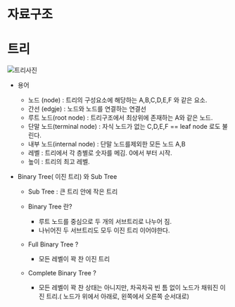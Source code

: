 # 자료구조





# 트리


![트리사진](https://user-images.githubusercontent.com/61967790/104779455-7e598500-57c2-11eb-8eea-7ef7dfd95fd0.png)

- 용어
    - 노드 (node) : 트리의 구성요소에 해당하는 A,B,C,D,E,F 와 같은  요소.
    - 간선 (edgje) : 노드와 노드를 연결하는 연결선
    - 루트 노드(root node) : 트리구조에서 최상위에 존재하는 A와 같은 노드.
    - 단말 노드(terminal node) : 자식 노드가 없는 C,D,E,F == leaf node 로도 불린다.
    - 내부 노드(internal node) : 단말 노드를제외한 모든 노드 A,B
    - 레벨 : 트리에서 각 층별로 숫자를 메김. 0에서 부터 시작.
    - 높이 : 트리의 최고 레벨.

-  Binary Tree( 이진 트리) 와 Sub Tree
    - Sub Tree : 큰 트리 안에 작은 트리
    
    - Binary Tree 란?
        - 루트 노드를 중심으로 두 개의 서브트리로 나누어 짐.
        - 나뉘어진 두 서브트리도 모두 이진 트리 이어야한다.
        
    - Full Binary Tree ?
        - 모든 레벨이 꽉 찬 이진 트리
    
    - Complete Binary Tree ?
        - 모든 레벨이 꽉 찬 상태는 아니지만, 차곡차곡 빈 틈 없이 노드가 채워진 이진 트리.( 노드가 위에서 아래로, 왼쪽에서 오른쪽 순서대로)
        
    
    
        
        
        


